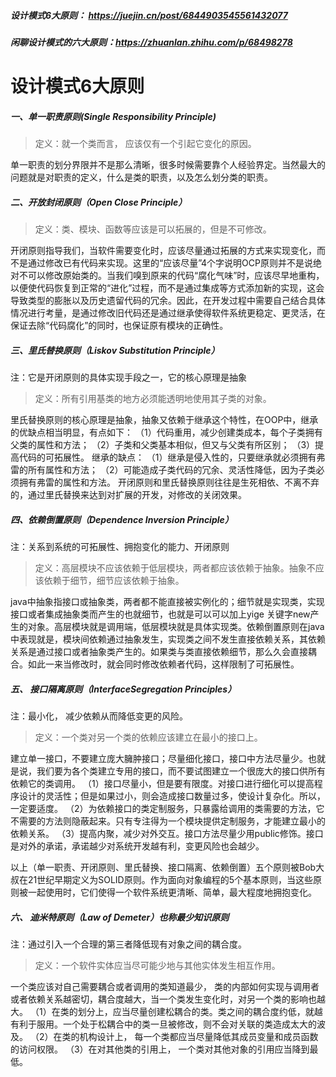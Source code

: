##### 设计模式6大原则： https://juejin.cn/post/6844903545561432077

##### 闲聊设计模式的六大原则：https://zhuanlan.zhihu.com/p/68498278

# 设计模式6大原则

##### 一、单一职责原则(Single Responsibility Principle)

> 定义：就一个类而言， 应该仅有一个引起它变化的原因。

单一职责的划分界限并不是那么清晰，很多时候需要靠个人经验界定。当然最大的问题就是对职责的定义，什么是类的职责，以及怎么划分类的职责。

##### 二、开放封闭原则（Open Close Principle）

> 定义：类、模块、函数等应该是可以拓展的，但是不可修改。

开闭原则指导我们，当软件需要变化时，应该尽量通过拓展的方式来实现变化，而不是通过修改已有代码来实现。这里的“应该尽量”4个字说明OCP原则并不是说绝对不可以修改原始类的。当我们嗅到原来的代码“腐化气味”时，应该尽早地重构，以便使代码恢复到正常的“进化”过程，而不是通过集成等方式添加新的实现，这会导致类型的膨胀以及历史遗留代码的冗余。因此，在开发过程中需要自己结合具体情况进行考量，是通过修改旧代码还是通过继承使得软件系统更稳定、更灵活，在保证去除“代码腐化”的同时，也保证原有模块的正确性。

##### 三、里氏替换原则（Liskov Substitution Principle）

注：它是开闭原则的具体实现手段之一，它的核心原理是抽象

> 定义：所有引用基类的地方必须能透明地使用其子类的对象。

里氏替换原则的核心原理是抽象，抽象又依赖于继承这个特性，在OOP中，继承的优缺点相当明显，有点如下： （1）代码重用，减少创建类成本，每个子类拥有父类的属性和方法； （2）子类和父类基本相似，但又与父类有所区别； （3）提高代码的可拓展性。 继承的缺点： （1）继承是侵入性的，只要继承就必须拥有弗雷的所有属性和方法； （2）可能造成子类代码的冗余、灵活性降低，因为子类必须拥有弗雷的属性和方法。 开闭原则和里氏替换原则往往是生死相依、不离不弃的，通过里氏替换来达到对扩展的开发，对修改的关闭效果。

##### 四、依赖倒置原则（Dependence Inversion Principle）

注：关系到系统的可拓展性、拥抱变化的能力、开闭原则

> 定义：高层模块不应该依赖于低层模块，两者都应该依赖于抽象。抽象不应该依赖于细节，细节应该依赖于抽象。

java中抽象指接口或抽象类，两者都不能直接被实例化的；细节就是实现类，实现接口或者集成抽象类而产生的也就细节，也就是可以可以加上yige 关键字new产生的对象。高层模块就是调用端，低层模块就是具体实现类。依赖倒置原则在java中表现就是，模块间依赖通过抽象发生，实现类之间不发生直接依赖关系，其依赖关系是通过接口或者抽象类产生的。如果类与类直接依赖细节，那么久会直接耦合。如此一来当修改时，就会同时修改依赖者代码，这样限制了可拓展性。

##### 五、 接口隔离原则（InterfaceSegregation Principles）

注：最小化， 减少依赖从而降低变更的风险。

> 定义：一个类对另一个类的依赖应该建立在最小的接口上。

建立单一接口，不要建立庞大臃肿接口；尽量细化接口，接口中方法尽量少。也就是说，我们要为各个类建立专用的接口，而不要试图建立一个很庞大的接口供所有依赖它的类调用。 （1）接口尽量小，但是要有限度。对接口进行细化可以提高程序设计的灵活性；但是如果过小，则会造成接口数量过多，使设计复杂化。所以，一定要适度。 （2）为依赖接口的类定制服务，只暴露给调用的类需要的方法，它不需要的方法则隐蔽起来。只有专注得为一个模块提供定制服务，才能建立最小的依赖关系。 （3）提高内聚，减少对外交互。接口方法尽量少用public修饰。接口是对外的承诺，承诺越少对系统开发越有利，变更风险也会越少。

以上（单一职责、开闭原则、里氏替换、接口隔离、依赖倒置）五个原则被Bob大叔在21世纪早期定义为SOLID原则。作为面向对象编程的5个基本原则，当这些原则被一起使用时，它们使得一个软件系统更清晰、简单，最大程度地拥抱变化。

##### 六、 迪米特原则（Law of Demeter）也称最少知识原则

注：通过引入一个合理的第三者降低现有对象之间的耦合度。

> 定义：一个软件实体应当尽可能少地与其他实体发生相互作用。

一个类应该对自己需要耦合或者调用的类知道最少， 类的内部如何实现与调用者或者依赖关系越密切，耦合度越大，当一个类发生变化时，对另一个类的影响也越大。 （1）在类的划分上，应当尽量创建松耦合的类。类之间的耦合度约低，就越有利于服用。一个处于松耦合中的类一旦被修改，则不会对关联的类造成太大的波及。 （2）在类的机构设计上， 每一个类都应当尽量降低其成员变量和成员函数的访问权限。 （3）在对其他类的引用上， 一个类对其他对象的引用应当降到最低。
